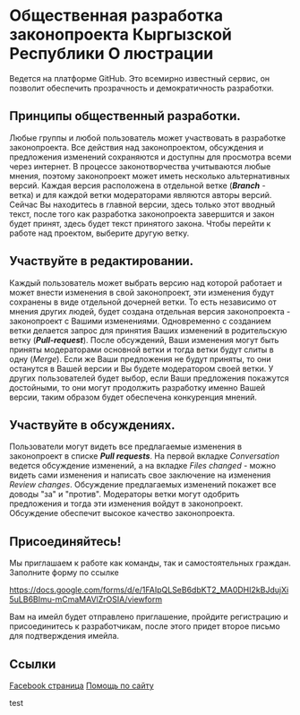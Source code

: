 # Общественная разработка законопроекта Кыргызской Республики О люстрации 
Ведется на платформе GitHub. Это всемирно известный сервис, он позволит обеспечить прозрачность и демократичность разработки. 

## Принципы общественный разработки. 
Любые группы и любой пользователь может участвовать в разработке законопроекта. Все действия над законопроектом, обсуждения и предложения изменений сохраняются и доступны для просмотра всеми через интернет. 
В процессе законотворчества учитываются любые мнения, поэтому законопроект может иметь несколько альтернативных версий. Каждая версия расположена в отдельной ветке (***Branch*** - ветка) и для каждой ветки модераторами являются авторы версий. Сейчас Вы находитесь в главной версии, здесь только этот вводный текст, после того как разработка законопроекта завершится и закон будет принят, здесь будет текст принятого закона. Чтобы перейти к работе над проектом, выберите другую ветку.

## Участвуйте в редактировании. 
Каждый пользователь может выбрать версию над которой работает и может внести изменения в свой законопроект, эти изменения будут сохранены в виде отдельной дочерней ветки. То есть независимо от мнения других людей, будет создана отдельная версия законопроекта - законопроект с Вашими изменениями. Одновременно с созданием ветки делается запрос для принятия Ваших изменений в родительскую ветку (***Pull-request***). После обсуждений, Ваши изменения могут быть приняты модераторами основной ветки и тогда ветки будут слиты в одну (*Merge*). Если же Ваши предложения не будут приняты, то они останутся в Вашей версии и Вы будете модератором своей ветки. У других пользователей будет выбор, если Ваши предложения покажутся достойными, то они могут продолжить разработку именно Вашей версии, таким образом будет обеспечена конкуренция мнений.

## Участвуйте в обсуждениях. 
Пользователи могут видеть все предлагаемые изменения в законопроект в списке ***Pull requests***. На первой вкладке *Conversation* ведется обсуждение изменений, а на вкладке  *Files changed* - можно видеть сами изменения и написать свое заключение на изменения *Review changes*. Обсуждение предлагаемых изменений покажет все доводы "за" и "против". Модераторы ветки могут одобрить предложения и тогда эти изменения войдут в законопроект. Обсуждение обеспечит высокое качество законопроекта.


## Присоединяйтесь!
Мы приглашаем к работе как команды, так и самостоятельных граждан. Заполните форму по ссылке 

https://docs.google.com/forms/d/e/1FAIpQLSeB6dbKT2_MA0DHI2kBJdujXi5uLB6BImu-mCmaMAVlZrOSIA/viewform 

Вам на имейл будет отправлено приглашение, пройдите регистрацию и присоединитесь к разработчикам, после этого придет второе письмо для подтверждения имейла. 

## Ссылки
[Facebook страница](https://www.facebook.com/LustrationKG)
[Помощь по сайту](https://github.com/publickyrgyzstan/projects/wiki/Help)

test
